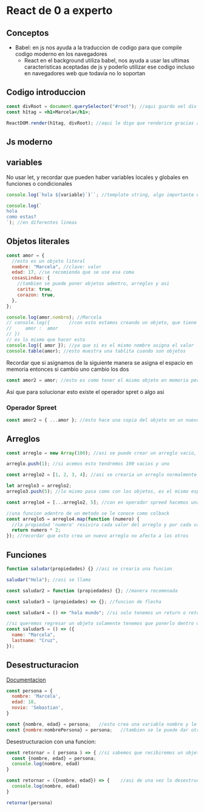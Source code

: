 # React de 0 a experto

## Conceptos

- Babel: en js nos ayuda a la traduccion de codigo para que compile codigo moderno en los navegadores
  - React en el background utiliza babel, nos ayuda a usar las ultimas caracteristicas aceptadas de js y poderlo utilizar ese codigo incluso en navegadores web que todavia no lo soportan

## Codigo introduccion

```jsx
const divRoot = document.querySelector("#root"); //aqui guardo oel div que esta en el html con ese id
const h1tag = <h1>Marcela</h1>;

ReactDOM.render(h1tag, divRoot); //aqui le digo que renderice gracias a la libreria de ReactDOM el h1 en ese div
```

## Js moderno

## variables

No usar let, y recordar que pueden haber variables locales y globales en funciones o condicionales

```jsx
console.log(`hola ${variable}`)``; //template string, algo importante es que podemos hacer lo siguiente

console.log(`
hola
como estas?
`); //en diferentes lineas
```

## Objetos literales

```jsx
const amor = {
  //esto es un objeto literal
  nombre: "Marcela", //clave: valor
  edad: 17, //se recomienda que se use esa coma
  cosasLindas: {
    //tambien se puede poner objetos adentro, arreglos y asi
    carita: true,
    corazon: true,
  },
};

console.log(amor.nombre); //Marcela
// console.log({       //con esto estamos creando un objeto, que tiene una propiedad que se llama tambien amor y le asignamos el valor amor
//     amor :  amor
// })
// es lo mismo que hacer esto
console.log({ amor }); //ya que si es el mismo nombre asigna el valor
console.table(amor); //esto muestra una tablita cuando son objetos
```

Recordar que si asignamos de la siguiente manera se asigna el espacio en memoria entonces si cambio uno cambio los dos

```jsx
const amor2 = amor; //esto es como tener el mismo objeto en memoria pero con dos nombres
```

Asi que para solucionar esto existe el operador spret o algo asi

### Operador Spreet

```jsx
const amor2 = { ...amor }; //esto hace una copia del objeto en un nuevo espacio en memoria
```

## Arreglos

```jsx
const arreglo = new Array(100); //asi se puede crear un arreglo vacio, tambien se le pueden poner cuantas esposiciones tienen

arreglo.push(1); //si acemos esto tendremos 100 vacios y uno

const arreglo2 = [1, 2, 3, 4]; //asi se crearia un arreglo normalmente

let arreglo3 = arreglo2;
arreglo3.push(5); //lo mismo pasa como con los objetos, es el mismo espacio en memoria entonces afecta al arreglo 2 y 3

const arreglo4 = [...arreglo2, 5]; //con en operador spreed hacemos una copia entonces esto copia uno por uno entonces ya tenemos un arreglo con numeros del uno al 5

//una funcion adentro de un metodo se le conoce como colback
const arreglo5 = arreglo4.map(function (numero) {
  //la propiedad 'numero' resivira cada valor del arreglo y por cada valor hara lo que este adentro de la funcion y devolvera en este caso en un nuevo arreglo
  return numero * 2;
}); //recordar que esto crea un nuevo arreglo no afecta a los otros
```

## Funciones

```jsx
function saludar(propiedades) {} //asi se crearia una funcion

saludar("Hola"); //asi se llama

const saludar2 = function (propiedades) {}; //manera recomenada

const saludar3 = (propiedades) => {}; //funcion de flecha

const saludar4 = () => "hola mundo"; //si solo tenemos un return o retornamos una linea podemos solo colocarlo asi

//si queremos regresar un objeto solamente tenemos que ponerlo dentro de parentesis para decir que ese es el cuerpo de la funcion
const saludar5 = () => ({
  name: "Marcela",
  lastname: "Cruz",
});
```

## Desestructuracion

[Documentacion](https://developer.mozilla.org/es/docs/Web/JavaScript/Reference/Operators/Destructuring_assignment)

```jsx
const persona = {
  nombre: 'Marcela',
  edad: 18,
  novio: 'Sebastian',
}

const {nombre, edad} = persona;   //esto crea una variable nombre y le asigna solamente la propiedad de nombre, tambien se puede poner mas propiedades
const {nombre:nombrePersona} = persona;   //tambien se le puede dar otro nombre a la variable asi con dos puntos
```

Desestructuracion con una funcion:
```jsx
const retornar = ( persona ) => { //si sabemos que recibiremos un objeto podemos desestructurar de una vez
  const {nombre, edad} = persona;
  console.log(nombre, edad)
}

const retornar = ({nombre, edad}) => {    //asi de una vez lo desestructurizamos
  console.log(nombre, edad)
}

retornar(persona)
```
